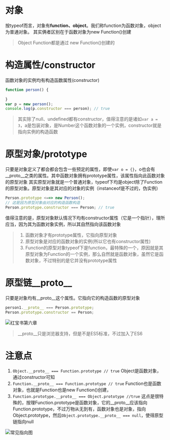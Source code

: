 # 对象
按typeof而言，对象有**function、object**。我们称function为函数对象，object为普通对象。
其实俩者区别在于函数对象为new Function()创建
>Object Function都是通过 new Function()创建的
# 构造属性/constructor
函数对象的实例均有构造函数属性(constructor)
```javascript
function person() {
	
}
var p = new person();
console.log(p.constructor === person); // true
```
> 其实除了null、undefined都有constructor，值得注意的是诸如```var a = 3```，a是包装对象，是Number这个函数对象的一个实例，constructor就是指向实例的构造函数
# 原型对象/prototype
只要是对象定义了都会都会包含一些预定的属性，即使```var o = {}```，o也会有\_\_proto\_\_之类的属性。其中函数对象拥有prototype属性，该属性指向此函数对象的原型对象
其实原型对象就是一个普通对象，typeof下均是object除了Function的原型对象。原型对象是其对应的对象的实例（instanceof是不过的，伪实例）
```javascript
Person.prototype <==> new Person();
// 这是因为原型对象由对应的构造函数构造
Person.prototype.constructor === Person; // true
```
值得注意的是，原型对象默认情况下均有constructor属性（它是一个指针），理所应当，因为其为函数对象实例，所以其自然指向该函数对象
>1. 函数对象才有prototype属性，它指向原型对象
>2. 原型对象是对应的函数对象的实例(所以它也有constructor属性)
>3. Function的原型对象typeof下是function，最特殊的一个，原因就是其原型对象为Function的一个实例，那么自然就是函数对象，虽然它是函数对象，不过特别的是它并没有prototype属性
# 原型链\_\_proto\_\_
只要是对象均有\_\_proto\_\_这个属性。它指向它的构造函数的原型对象
```javascript
person1.__proto__ === Person.prototype;
Person.prototype.constructor == Person;
```
![红宝书第六章](https://upload-images.jianshu.io/upload_images/4874009-71977c3b3b5dae51.png?imageMogr2/auto-orient/strip%7CimageView2/2/w/1240)

>\_\_proto\_\_只是浏览器支持，但是不是ES5标准，不过加入了ES6
# 注意点
1. ```Object.__proto__ === Function.prototype // true```
Object是函数对象，通过constructor可知
2. ```Function.__proto__ === Function.prototype // true```
Function也是函数对象，也就是Function也是new Function()创建，
3. ```Function.prototype.__proto__ === Object.prototype //true```
这点是很特殊的，按理Function.prototype是函数对象，它的\_\_proto__应该指向Function.prototype，不过万物从无到有，函数对象也是对象，指向Object.prototype，然后```Object.prototype.__proto__ === null```，使得原型链指向null

![常见指向图](https://upload-images.jianshu.io/upload_images/4874009-ea1c6a0deaea7ae2.png?imageMogr2/auto-orient/strip%7CimageView2/2/w/1240)
